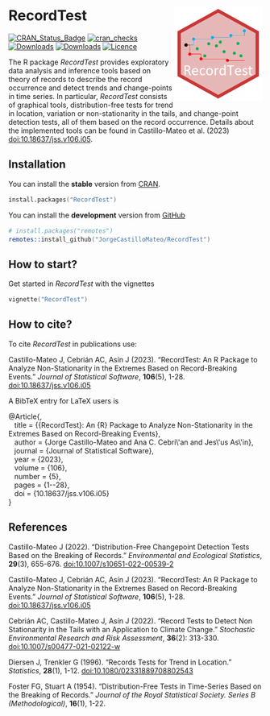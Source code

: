 RecordTest <img src="man/figures/logoRecordTest.png" width="175px" align="right" />
======================

[![CRAN_Status_Badge](http://www.r-pkg.org/badges/version/RecordTest)](https://CRAN.R-project.org/package=RecordTest)
[![cran_checks](https://badges.cranchecks.info/worst/RecordTest.svg)](https://cran.r-project.org/web/checks/check_results_RecordTest.html)
[![Downloads](http://cranlogs.r-pkg.org/badges/RecordTest)](https://CRAN.R-project.org/package=RecordTest)
[![Downloads](https://cranlogs.r-pkg.org/badges/grand-total/RecordTest?color=red)](https://CRAN.R-project.org/package=RecordTest)
[![Licence](https://img.shields.io/badge/licence-GPL--3-blue.svg)](https://www.gnu.org/licenses/gpl-3.0.en.html)
  
The R package *RecordTest* provides exploratory data analysis and inference tools based on theory of records to describe the record occurrence and detect trends and change-points in time series. In particular, *RecordTest* consists of graphical tools, distribution-free tests for trend in location, variation or non-stationarity in the tails, and change-point detection tests, all of them based on the record occurrence. Details about the implemented tools can be found in Castillo-Mateo et al. (2023) <doi:10.18637/jss.v106.i05>.
  
  
## Installation
You can install the **stable** version from
[CRAN](https://CRAN.R-project.org/package=RecordTest).

```s
install.packages("RecordTest")
```

You can install the **development** version from
[GitHub](https://github.com/JorgeCastilloMateo/RecordTest)

```s
# install.packages("remotes")
remotes::install_github("JorgeCastilloMateo/RecordTest")
```

## How to start?
Get started in *RecordTest* with the vignettes

```s
vignette("RecordTest")
```


## How to cite?
To cite *RecordTest* in publications use:

Castillo-Mateo J, Cebrián AC, Asín J (2023).
“RecordTest: An R Package to Analyze Non-Stationarity in the Extremes Based on Record-Breaking Events.”
*Journal of Statistical Software*, **106**(5), 1-28.
<doi:10.18637/jss.v106.i05>

A BibTeX entry for LaTeX users is

@Article{,  
&nbsp;&nbsp;  title = {{RecordTest}: An {R} Package to Analyze Non-Stationarity in the Extremes Based on Record-Breaking Events},  
&nbsp;&nbsp;  author = {Jorge Castillo-Mateo and Ana C. Cebri\\\'an and Jes\\\'us As\\\'in},  
&nbsp;&nbsp;  journal = {Journal of Statistical Software},  
&nbsp;&nbsp;  year = {2023},  
&nbsp;&nbsp;  volume = {106},  
&nbsp;&nbsp;  number = {5},  
&nbsp;&nbsp;  pages = {1--28},  
&nbsp;&nbsp;  doi = {10.18637/jss.v106.i05}  
}

  
## References
Castillo-Mateo J (2022).
“Distribution-Free Changepoint Detection Tests Based on the Breaking of Records.”
*Environmental and Ecological Statistics*, **29**(3), 655-676. 
<doi:10.1007/s10651-022-00539-2>

Castillo-Mateo J, Cebrián AC, Asín J (2023).
“RecordTest: An R Package to Analyze Non-Stationarity in the Extremes Based on Record-Breaking Events.”
*Journal of Statistical Software*, **106**(5), 1-28.
<doi:10.18637/jss.v106.i05>

Cebrián AC, Castillo-Mateo J, Asín J (2022).
“Record Tests to Detect Non Stationarity in the Tails with an Application to Climate Change.”
*Stochastic Environmental Research and Risk Assessment*, **36**(2): 313-330. 
<doi:10.1007/s00477-021-02122-w>

Diersen J, Trenkler G (1996). “Records Tests for Trend in Location.”
*Statistics*, **28**(1), 1-12.
<doi:10.1080/02331889708802543>

Foster FG, Stuart A (1954). 
“Distribution-Free Tests in Time-Series Based on the Breaking of Records.”
*Journal of the Royal Statistical Society. Series B (Methodological)*, 
**16**(1), 1-22.
